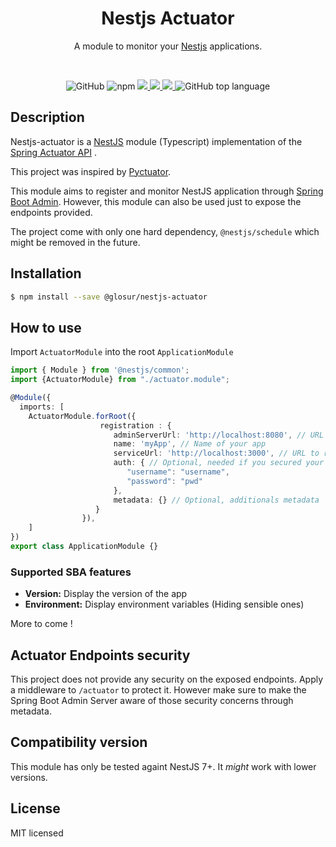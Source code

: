 
<h1 align="center">Nestjs Actuator</h1>

<p align="center">A module to monitor your <a href="https://github.com/nestjs/nest">Nestjs</a> applications.</p>
<br/>
<p align="center">
    <img alt="GitHub" src="https://img.shields.io/github/license/glosur/nestjs-actuator">
    <img alt="npm" src="https://img.shields.io/npm/v/@glosur/nestjs-actuator">
    <a href="https://cloud.drone.io/Glosur/nestjs-actuator">
        <img src="https://cloud.drone.io/api/badges/Glosur/nestjs-actuator/status.svg" />
    </a>
    <a href="https://codeclimate.com/github/Glosur/nestjs-actuator/maintainability">
        <img src="https://api.codeclimate.com/v1/badges/b4a9985f26bfb6b4250d/maintainability" />
    </a>
    <a href="https://codecov.io/gh/Glosur/nestjs-actuator">
      <img src="https://codecov.io/gh/Glosur/nestjs-actuator/branch/master/graph/badge.svg" />
    </a>
    <img alt="GitHub top language" src="https://img.shields.io/github/languages/top/glosur/nestjs-actuator">
</p>

## Description

Nestjs-actuator is a [NestJS](https://nestjs.com/) module (Typescript) implementation of the [Spring Actuator API](https://docs.spring.io/spring-boot/docs/current/actuator-api/html/#info) .
 
This project was inspired by [Pyctuator](https://github.com/SolarEdgeTech/pyctuator).
 
This module aims to register and monitor NestJS application through [Spring Boot Admin](https://github.com/codecentric/spring-boot-admin).
However, this module can also be used just to expose the endpoints provided.

The project come with only one hard dependency, `@nestjs/schedule` which might be removed in the future.

## Installation

```bash
$ npm install --save @glosur/nestjs-actuator
```

## How to use

Import `ActuatorModule` into the root `ApplicationModule`

```typescript
import { Module } from '@nestjs/common';
import {ActuatorModule} from "./actuator.module";

@Module({
  imports: [
    ActuatorModule.forRoot({
                    registration : {
                       adminServerUrl: 'http://localhost:8080', // URL of the spring boot admin server
                       name: 'myApp', // Name of your app
                       serviceUrl: 'http://localhost:3000', // URL to register with to Spring Boot Admin. This is what Spring Boot Admin will try to call to fetch informations.
                       auth: { // Optional, needed if you secured your Spring Boot Admin Server
                          "username": "username",
                          "password": "pwd"
                       },
                       metadata: {} // Optional, additionals metadata
                   }
                }),
    ]
})
export class ApplicationModule {}
```

### Supported SBA features
* **Version:** Display the version of the app
* **Environment:** Display environment variables (Hiding sensible ones)

More to come !

## Actuator Endpoints security

This project does not provide any security on the exposed endpoints. Apply a middleware to `/actuator` to protect it. 
However make sure to make the Spring Boot Admin Server aware of those security concerns through metadata.


## Compatibility version

This module has only be tested againt NestJS 7+. It *might* work with lower versions.

## License

MIT licensed
